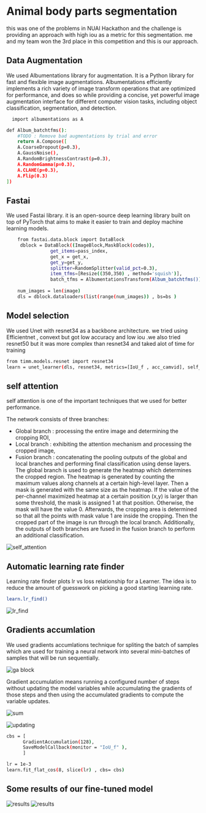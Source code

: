
# Animal body parts segmentation

this was one of the problems in NUAI Hackathon and the challenge is providing an approach with high iou as a metric for this segmentation.
me and my team won the 3rd place in this competition and this is our approach.


## Data Augmentation

We used Albumentations library for augmentation. It is a Python library for fast and flexible image augmentations. Albumentations efficiently implements a rich variety of image transform operations that are optimized for performance, and does so while providing a concise, yet powerful image augmentation interface for different computer vision tasks, including object classification, segmentation, and detection.


```bash
  import albumentations as A

def Album_batchtfms(): 
    #TODO : Remove bad augmentations by trial and error
    return A.Compose([
    A.CoarseDropout(p=0.3),
    A.GaussNoise(),
    A.RandomBrightnessContrast(p=0.3),
    A.RandomGamma(p=0.3),
    A.CLAHE(p=0.3),
    A.Flip(0.3)
])

```


## Fastai
We used Fastai library. it is an open-source deep learning library built on top of PyTorch that aims to make it easier to train and deploy machine learning models.

```bash
    from fastai.data.block import DataBlock
     dblock = DataBlock((ImageBlock,MaskBlock(codes)),
                get_items=pass_index,
                get_x = get_x,
                get_y=get_y,
                splitter=RandomSplitter(valid_pct=0.3),
                item_tfms=[Resize((350,350) , method='squish')],
                batch_tfms = AlbumentationsTransform(Album_batchtfms()))
        
    num_images = len(image)
    dls = dblock.dataloaders(list(range(num_images)) , bs=bs )


```
## Model selection

We used Unet with resnet34 as a backbone architecture. we tried using Efficientnet , convext but got low accuracy and low iou .we also tried resnet50 but it was more complex than resnet34 and taked alot of time for training


```bash
from timm.models.resnet import resnet34
learn = unet_learner(dls, resnet34, metrics=[IoU_f , acc_camvid], self_attention = True, act_cls = Mish, opt_func=opt , loss_func = CrossEntropyLossFlat(weight=weights, axis=1) ).to_fp16()

```
## self attention

self attention is one of the important techniques that we used for better performance. 

The network consists of three branches:
- Global branch : processing the entire image and determining the cropping ROI,
- Local branch : exhibiting the attention mechanism and processing the cropped image,
- Fusion branch : concatenating the pooling outputs of the global and local branches and performing final classification using dense layers.
The global branch is used to generate the heatmap which determines the cropped region. The heatmap is generated by counting the maximum values along channels at a certain high-level layer. Then a mask is generated with the same size as the heatmap. If the value of the per-channel maximized heatmap at a certain position (x,y) is larger than some threshold, the mask is assigned 1 at that position. Otherwise, the mask will have the value 0. Afterwards, the cropping area is determined so that all the points with mask value 1 are inside the cropping. Then the cropped part of the image is run through the local branch. Additionally, the outputs of both branches are fused in the fusion branch to perform an additional classification.

![self_attention](file:///C:/Users/EGYPT/OneDrive/Desktop/self.jpg)



## Automatic learning rate finder

Learning rate finder plots lr vs loss relationship for a Learner. The idea is to reduce the amount of guesswork on picking a good starting learning rate.


```bash
learn.lr_find()

```
![lr_find](file:///C:/Users/EGYPT/OneDrive/Desktop/lr.png)

## Gradients accumlation

We used gradients accumlations technique for spliting the batch of samples which are used for training a neural network into several mini-batches of samples that will be run sequentially.

![ga block](file:///C:/Users/EGYPT/OneDrive/Desktop/ga.png)

Gradient accumulation means running a configured number of steps without updating the model variables while accumulating the gradients of those steps and then using the accumulated gradients to compute the variable updates.

![sum](file:///C:/Users/EGYPT/OneDrive/Desktop/eg.png)

![updating](file:///C:/Users/EGYPT/OneDrive/Desktop/-g.png)


```bash
cbs = [
      GradientAccumulation(128),
      SaveModelCallback(monitor = "IoU_f" ),
      ]

lr = 1e-3
learn.fit_flat_cos(8, slice(lr) , cbs= cbs)
```
## Some results of our fine-tuned model 
![results](file:///C:/Users/EGYPT/OneDrive/Desktop/res1.png)
![results](file:///C:/Users/EGYPT/OneDrive/Desktop/res2.png)